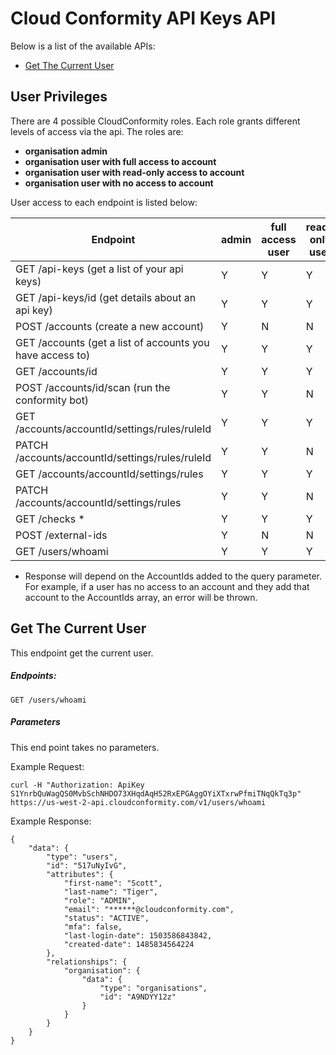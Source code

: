 # Cloud Conformity API Keys API


Below is a list of the available APIs:

- [Get The Current User](#get-the-current-user)

## User Privileges
There are 4 possible CloudConformity roles. Each role grants different levels of access via the api. The roles are:

- __organisation admin__
- __organisation user with full access to account__
- __organisation user with read-only access to account__
- __organisation user with no access to account__

User access to each endpoint is listed below:

| Endpoint | admin | full access user| read-only user | no access user |
| ------------- | ------------- | ------------- | ------------- | ------------- |
| GET /api-keys  (get a list of your api keys)| Y | Y | Y | Y |
| GET /api-keys/id  (get details about an api key)| Y | Y | Y | Y |
| POST /accounts  (create a new account) | Y | N | N | N |
| GET /accounts  (get a list of accounts you have access to) | Y | Y | Y | Y |
| GET /accounts/id | Y | Y | Y | N |
| POST /accounts/id/scan  (run the conformity bot) | Y | Y | N | N |
| GET /accounts/accountId/settings/rules/ruleId | Y | Y | Y | N |
| PATCH /accounts/accountId/settings/rules/ruleId | Y | Y | N | N |
| GET /accounts/accountId/settings/rules | Y | Y | Y | N |
| PATCH /accounts/accountId/settings/rules | Y | Y | N | N |
| GET /checks * | Y | Y | Y | N |
| POST /external-ids | Y | N | N | N |
| GET /users/whoami | Y | Y | Y | Y |

* Response will depend on the AccountIds added to the query parameter. For example, if a user has no access to an account and they add that account to the AccountIds array, an error will be thrown.



## Get The Current User

This endpoint get the current user.

##### Endpoints:

`GET /users/whoami`

##### Parameters
This end point takes no parameters.

Example Request:

```
curl -H "Authorization: ApiKey S1YnrbQuWagQS0MvbSchNHDO73XHqdAqH52RxEPGAggOYiXTxrwPfmiTNqQkTq3p" https://us-west-2-api.cloudconformity.com/v1/users/whoami
```
Example Response:

```
{
    "data": {
        "type": "users",
        "id": "517uNyIvG",
        "attributes": {
            "first-name": "Scott",
            "last-name": "Tiger",
            "role": "ADMIN",
            "email": "******@cloudconformity.com",
            "status": "ACTIVE",
            "mfa": false,
            "last-login-date": 1503586843842,
            "created-date": 1485834564224
        },
        "relationships": {
            "organisation": {
                "data": {
                    "type": "organisations",
                    "id": "A9NDYY12z"
                }
            }
        }
    }
}
```

